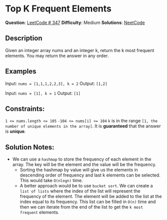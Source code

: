 # Top K Frequent Elements
__Question__: [LeetCode # 347](https://leetcode.com/problems/top-k-frequent-elements)
__Difficulty__: Medium
__Solutions__: [NeetCode](https://www.youtube.com/watch?v=YPTqKIgVk-k&ab_channel=NeetCode)

## Description
Given an integer array nums and an integer k, return the k most frequent elements. You may return the answer in any order.

## Examples
Input: `nums = [1,1,1,2,2,3], k = 2`
Output: `[1,2]`

Input: `nums = [1], k = 1`
Output: `[1]`

## Constraints:
`1 <= nums.length <= 105`
`-104 <= nums[i] <= 104`
`k` is in the range `[1, the number of unique elements in the array]`.
It is __guaranteed__ that the answer is __unique__.

## Solution Notes:
- We can use a `hashmap` to store the frequency of each element in the array. The key will be the element and the value will be the frequency.
  - Sorting the hashmap by value will give us the elements in descending order of frequency and last k elements can be selected. This would take `O(nlogn)` time.
  - A better approach would be to use `bucket sort`. We can create a `list of lists` where the index of the list will represent the frequency of the element. The element will be added to the list at the index equal to its frequency. This list can be filled in `O(n)` time and then we can iterate from the end of the list to get the `k most frequent` elements.
